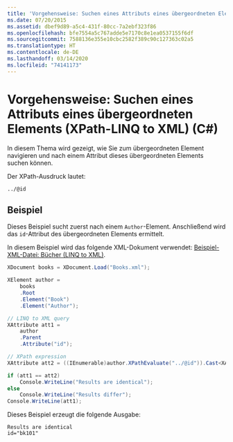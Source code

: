 ```yaml
---
title: 'Vorgehensweise: Suchen eines Attributs eines übergeordneten Elements (XPath-LINQ to XML) (C#)'
ms.date: 07/20/2015
ms.assetid: dbef9d89-a5c4-431f-80cc-7a2ebf323f86
ms.openlocfilehash: bfe7554a5c767adde5e7170c8e1ea0537155f6df
ms.sourcegitcommit: 7588136e355e10cbc2582f389c90c127363c02a5
ms.translationtype: HT
ms.contentlocale: de-DE
ms.lasthandoff: 03/14/2020
ms.locfileid: "74141173"
---
```

# <a name="how-to-find-an-attribute-of-the-parent-xpath-linq-to-xml-c"></a>Vorgehensweise: Suchen eines Attributs eines übergeordneten Elements (XPath-LINQ to XML) (C#)

In diesem Thema wird gezeigt, wie Sie zum übergeordneten Element navigieren und nach einem Attribut dieses übergeordneten Elements suchen können.

Der XPath-Ausdruck lautet:

`../@id`

## <a name="example"></a>Beispiel

Dieses Beispiel sucht zuerst nach einem `Author`-Element. Anschließend wird das `id`-Attribut des übergeordneten Elements ermittelt.

In diesem Beispiel wird das folgende XML-Dokument verwendet: [Beispiel-XML-Datei: Bücher (LINQ to XML)](./sample-xml-file-books-linq-to-xml.md).

```csharp
XDocument books = XDocument.Load("Books.xml");

XElement author =
    books
    .Root
    .Element("Book")
    .Element("Author");

// LINQ to XML query
XAttribute att1 =
    author
    .Parent
    .Attribute("id");

// XPath expression
XAttribute att2 = ((IEnumerable)author.XPathEvaluate("../@id")).Cast<XAttribute>().First();

if (att1 == att2)
    Console.WriteLine("Results are identical");
else
    Console.WriteLine("Results differ");
Console.WriteLine(att1);
```

Dieses Beispiel erzeugt die folgende Ausgabe:

```output
Results are identical
id="bk101"
```
